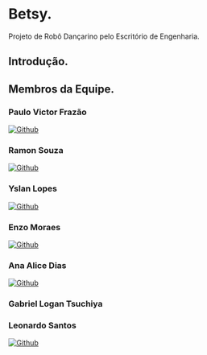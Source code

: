 # Betsy.
Projeto de Robô Dançarino pelo Escritório de Engenharia.

## Introdução.




## Membros da Equipe.
### Paulo Victor Frazão 
[![Github](https://img.shields.io/badge/GitHub-100000?style=for-the-badge&logo=github&logoColor=white)](https://github.com/Pvictorfrazao)

### Ramon Souza
[![Github](https://img.shields.io/badge/GitHub-100000?style=for-the-badge&logo=github&logoColor=white)](https://github.com/rznxxnt)

### Yslan Lopes
[![Github](https://img.shields.io/badge/GitHub-100000?style=for-the-badge&logo=github&logoColor=white)](https://github.com/yslanlopes12)

### Enzo Moraes 
[![Github](https://img.shields.io/badge/GitHub-100000?style=for-the-badge&logo=github&logoColor=white)](https://github.com/Enzo-V-S-Moraes)

### Ana Alice Dias
[![Github](https://img.shields.io/badge/GitHub-100000?style=for-the-badge&logo=github&logoColor=white)](https://github.com/nallice)

### Gabriel Logan Tsuchiya

### Leonardo Santos
[![Github](https://img.shields.io/badge/GitHub-100000?style=for-the-badge&logo=github&logoColor=white)](https://github.com/LenzPoetK)

